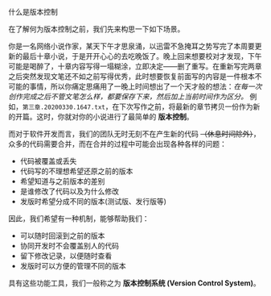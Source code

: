 什么是版本控制

在了解何为版本控制之前，我们先来构思一下如下场景。

你是一名网络小说作家，某天下午才思泉涌，以迅雷不急掩耳之势写完了本周要更新的最后十章小说，于是开开心心的去吃晚饭了。晚上回来想要校对才发现，下午可能是喝醉了，十章内容写得一塌糊涂，立即决定——删了重写。在重新写完两章之后突然发现文笔还不如之前写得优秀，此时想要恢复前面写的内容是一件根本不可能的事情，所以你痛定思痛用了一晚上时间想出了一个天才般的想法：_在每一次创作完成之后不管文笔怎么样，都要保存下来，然后加上当前时间作为区分。_ 例如，`第三章.20200330.1647.txt`，在下次写作之前，将最新的章节拷贝一份作为新的开篇。这时，你就对你的小说进行了最简单的 **版本控制**。

而对于软件开发而言，我们的团队无时无刻不在产生新的代码 ~~（休息时间除外）~~，众多的代码需要合并，而在合并的过程中可能会出现各种各样的问题：

- 代码被覆盖或丢失
- 代码写的不理想希望还原之前的版本
- 希望知道与之前版本的差别
- 是谁修改了代码以及为什么修改
- 发版时希望分成不同的版本(测试版、发行版等)

因此，我们希望有一种机制，能够帮助我们：

- 可以随时回滚到之前的版本
- 协同开发时不会覆盖别人的代码
- 留下修改记录，以便随时查看
- 发版时可以方便的管理不同的版本

具有这些功能工具，我们一般称之为 **版本控制系统 (Version Control System)**。